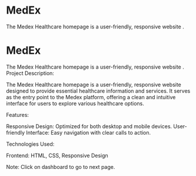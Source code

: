 # MedEx
The Medex Healthcare homepage is a user-friendly, responsive website .
# MedEx
The Medex Healthcare homepage is a user-friendly, responsive website .
Project Description:

The Medex Healthcare homepage is a user-friendly, responsive website designed to provide essential healthcare information and services. It serves as the entry point to the Medex platform, offering a clean and intuitive interface for users to explore various healthcare options.

Features:

Responsive Design: Optimized for both desktop and mobile devices.
User-friendly Interface: Easy navigation with clear calls to action.

Technologies Used:

Frontend: HTML, CSS, Responsive Design

Note: Click on dashboard to go to next page.
